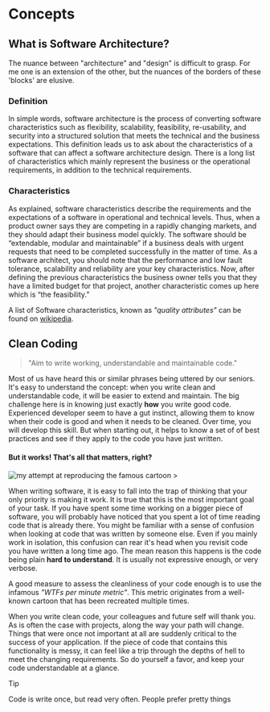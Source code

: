 # Concepts

## What is Software Architecture?

The nuance between "architecture" and "design" is difficult to grasp.
For me one is an extension of the other, but the nuances of the borders of these 'blocks' are elusive.

### Definition

In simple words, software architecture is the process of converting software characteristics such as flexibility, scalability, feasibility,
re-usability, and security into a structured solution that meets the technical and the business expectations. This definition leads us to
ask about the characteristics of a software that can affect a software architecture design. There is a long list of characteristics which
mainly represent the business or the operational requirements, in addition to the technical requirements.

### Characteristics

As explained, software characteristics describe the requirements and the expectations of a software in operational and technical levels.
Thus, when a product owner says they are competing in a rapidly changing markets, and they should adapt their business model quickly. The
software should be “extendable, modular and maintainable” if a business deals with urgent requests that need to be completed successfully in
the matter of time. As a software architect, you should note that the performance and low fault tolerance, scalability and reliability are
your key characteristics. Now, after defining the previous characteristics the business owner tells you that they have a limited budget for
that project, another characteristic comes up here which is “the feasibility.”

A list of Software characteristics, known as _"quality attributes"_ can be found
on [wikipedia](https://en.wikipedia.org/wiki/List_of_system_quality_attributes).


## Clean Coding

> "Aim to write working, understandable and maintainable code."

Most of us have heard this or similar phrases being uttered by our seniors.
It's easy to understand the concept: when you write clean and understandable code, it will be easier to extend and maintain.
The big challenge here is in knowing just exactly **how** you write good code.
Experienced developer seem to have a gut instinct, allowing them to know when their code is good and when it needs to be cleaned.
Over time, you will develop this skill. But when starting out, it helps to know a set of of best practices and see if they apply to the code
you have just written.

#### But it works! That's all that matters, right?

![my attempt at reproducing the famous cartoon >](./wtf_per_minute.png ":size=480")

When writing software, it is easy to fall into the trap of thinking that your only priority is making it work.
It is true that this is the most important goal of your task. If you have spent some time working on a bigger piece of software, you will
probably have noticed that you spent a lot of time reading code that is already there.
You might be familiar with a sense of confusion when looking at code that was written by someone else. Even if you mainly work in isolation,
this confusion can rear it's head when you revisit code you have written a long time ago.
The mean reason this happens is the code being plain **hard to understand**. It is usually not expressive enough, or very verbose.

A good measure to assess the cleanliness of your code enough is to use the infamous _"WTFs per minute metric"_.
This metric originates from a well-known cartoon that has been recreated multiple times.

When you write clean code, your colleagues and future self will thank you. As is often the case with projects, along the way your path will
change.
Things that were once not important at all are suddenly critical to the success of your application. If the piece of code that contains this
functionality is messy,
it can feel like a trip through the depths of hell to meet the changing requirements. So do yourself a favor, and keep your code
understandable at a glance.

> [!TIP]
> Code is write once, but read very often.
> People prefer pretty things
